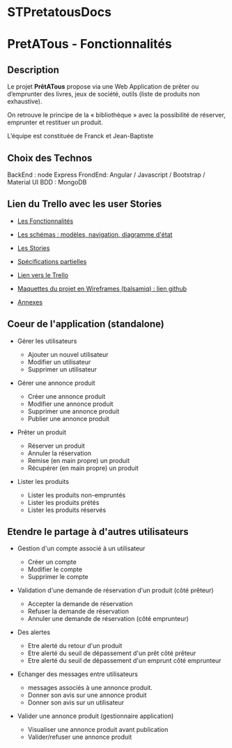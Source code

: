 # STPretatousDocs

# PretATous - Fonctionnalités

## Description

Le projet **PrêtATous** propose via une Web Application de prêter ou d’emprunter des livres, jeux de société, outils (liste de produits non exhaustive).

On retrouve le principe de la « bibliothèque » avec la possibilité de réserver, emprunter et restituer un produit.

L’équipe est constituée de Franck et Jean-Baptiste

## Choix des Technos

BackEnd : node Express
FrondEnd: Angular / Javascript / Bootstrap / Material UI
BDD : MongoDB

## Lien du Trello avec les user Stories

- [Les Fonctionnalités](https://hackmd.io/w8Vzsr7nSZOtQgbI0wUybg?view)
- [Les schémas : modèles, navigation, diagramme d'état](https://hackmd.io/pBscB-ART1OPuhgdrnWptg?view)
- [Les Stories](https://hackmd.io/Hco8h-fyT-GsMnnzd2D2sw?view)
- [Spécifications partielles](https://hackmd.io/7TjO7jEIRFCHFKvluZdQIw?view)

- [Lien vers le Trello](https://trello.com/b/Fw6c5l6Y/pr%C3%AAtatous)

- [Maquettes du projet en Wireframes (balsamiq) : lien github](https://github.com/MFranckFR/STPretatousDocs/blob/master/wireframe/Pretatous.bmpr)

- [Annexes](https://hackmd.io/ct5EnR79RbCqxN-Aa0C9dw?view)




## Coeur de l'application (standalone)

- Gérer les utilisateurs
    - Ajouter un nouvel utilisateur
    - Modifier un utilisateur
    - Supprimer un utilisateur


- Gérer une annonce produit
    - Créer une annonce produit
    - Modifier une annonce produit
    - Supprimer une annonce produit
    - Publier une annonce produit

- Prêter un produit
    - Réserver un produit
    - Annuler la réservation
    - Remise (en main propre) un produit
    - Récupérer (en main propre) un produit

- Lister les produits
    - Lister les produits non-empruntés
    - Lister les produits prétés
    - Lister les produits réservés


## Etendre le partage à d'autres utilisateurs

- Gestion d'un compte associé à un utilisateur
    - Créer un compte
    - Modifier le compte
    - Supprimer le compte

- Validation d'une demande de réservation d'un produit (côté prêteur)
    - Accepter la demande de réservation
    - Refuser la demande de réservation
    - Annuler une demande de réservation (côté emprunteur)


- Des alertes
    - Etre alerté du retour d'un produit
    - Etre alerté du seuil de dépassement d'un prêt côté prêteur
    - Etre alerté du seuil de dépassement d'un emprunt côté emprunteur
    
 - Echanger des messages entre utilisateurs
     - messages associés à une annonce produit.
     - Donner son avis sur une annonce produit
     - Donner son avis sur un utilisateur

- Valider une annonce produit (gestionnaire application)
    - Visualiser une annonce produit avant publication
    - Valider/refuser une annonce produit
